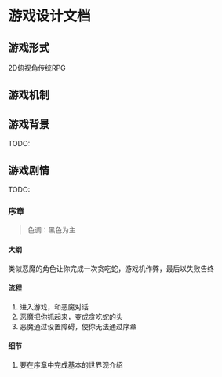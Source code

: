 # 游戏设计文档

## 游戏形式

2D俯视角传统RPG

## 游戏机制



## 游戏背景

TODO:

## 游戏剧情

TODO:

### 序章

>色调：黑色为主

#### 大纲

类似恶魔的角色让你完成一次贪吃蛇，游戏机作弊，最后以失败告终

#### 流程

1. 进入游戏，和恶魔对话
2. 恶魔把你抓起来，变成贪吃蛇的头
3. 恶魔通过设置障碍，使你无法通过序章

#### 细节

1. 要在序章中完成基本的世界观介绍

